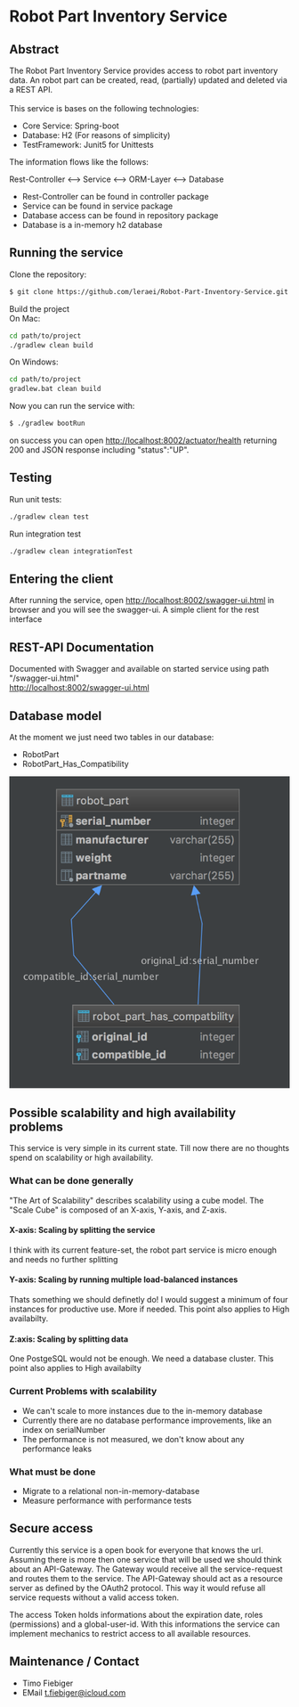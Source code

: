 # Robot Part Inventory Service

## Abstract

The Robot Part Inventory Service provides access to robot part inventory data. 
An robot part can be created, read, (partially) updated and deleted via a REST API.<br/><br/>
This service is bases on the following technologies:
- Core Service: Spring-boot
- Database: H2 (For reasons of simplicity)
- TestFramework: Junit5 for Unittests

The information flows like the follows:

Rest-Controller <--> Service <--> ORM-Layer <--> Database

- Rest-Controller can be found in controller package
- Service can be found in service package
- Database access can be found in repository package
- Database is a in-memory h2 database
## Running the service

Clone the repository:

```bash
$ git clone https://github.com/leraei/Robot-Part-Inventory-Service.git
```

Build the project<br/>
On Mac:
```bash
cd path/to/project
./gradlew clean build
```

On Windows:
```bash
cd path/to/project
gradlew.bat clean build
```

Now you can run the service with:

```bash
$ ./gradlew bootRun
```

on success you can open [http://localhost:8002/actuator/health](http://localhost:8002/actuator/health) returning 200 and JSON response including "status":"UP".

## Testing

Run unit tests:

```bash
./gradlew clean test
```

Run integration test
```bash
./gradlew clean integrationTest
```


## Entering the client
After running the service, open [http://localhost:8002/swagger-ui.html](http://localhost:8002/swagger-ui.html) in browser and you will see the swagger-ui. A simple client for the rest interface


## REST-API Documentation

Documented with Swagger and available on started service using path "/swagger-ui.html" <br/>
[http://localhost:8002/swagger-ui.html](http://localhost:8002/swagger-ui.html)

## Database model
At the moment we just need two tables in our database:
- RobotPart
- RobotPart_Has_Compatibility

![Here should be an er diagram](er_diagramm.png "Database Tables")


## Possible scalability and high availability problems
 
This service is very simple in its current state. Till now there are no thoughts spend on scalability or high availability.
 
### What can be done generally
"The Art of Scalability" describes scalability using a cube model. The "Scale Cube" is composed of an X-axis, Y-axis, and Z-axis.

#### X-axis: Scaling by splitting the service
I think with its current feature-set, the robot part service is micro enough and needs no further splitting
#### Y-axis: Scaling by running multiple load-balanced instances 
Thats something we should definetly do! I would suggest a minimum of four instances for productive use. More if needed. This point also applies to High availabilty.
#### Z:axis: Scaling by splitting data
One PostgeSQL would not be enough. We need a database cluster. This point also applies to High availabilty 

 
### Current Problems with scalability
 - We can't scale to more instances due to the in-memory database
 - Currently there are no database performance improvements, like an index on serialNumber
 - The performance is not measured, we don't know about any performance leaks
 
### What must be done
 - Migrate to a relational non-in-memory-database
 - Measure performance with performance tests
 
 

## Secure access

Currently this service is a open book for everyone that knows the url. Assuming there is more then one service that will be used we should think about an API-Gateway.
The Gateway would receive all the service-request and routes them to the service. 
The API-Gateway should act as a resource server as defined by the OAuth2 protocol. This way it would refuse all service requests without a valid access token.

The access Token holds informations about the expiration date, roles (permissions) and a global-user-id.
With this informations the service can implement mechanics to restrict access to all available resources.

## Maintenance / Contact

* Timo Fiebiger
* EMail t.fiebiger@icloud.com
